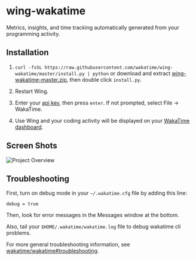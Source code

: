 # wing-wakatime

Metrics, insights, and time tracking automatically generated from your programming activity.

## Installation

1. `curl -fsSL https://raw.githubusercontent.com/wakatime/wing-wakatime/master/install.py | python` or download and extract [wing-wakatime-master.zip](https://github.com/wakatime/wing-wakatime/archive/master.zip), then double click `install.py`.

2. Restart Wing.

3. Enter your [api key](https://wakatime.com/settings), then press `enter`. If not prompted, select File → WakaTime.

4. Use Wing and your coding activity will be displayed on your [WakaTime dashboard](https://wakatime.com).

## Screen Shots

![Project Overview](https://wakatime.com/static/img/ScreenShots/Screen-Shot-2016-03-21.png)

## Troubleshooting

First, turn on debug mode in your `~/.wakatime.cfg` file by adding this line:

`debug = true`

Then, look for error messages in the Messages window at the bottom.

Also, tail your `$HOME/.wakatime/wakatime.log` file to debug wakatime cli problems.

For more general troubleshooting information, see [wakatime/wakatime#troubleshooting](https://github.com/wakatime/wakatime#troubleshooting).
